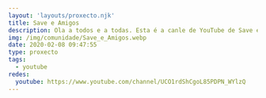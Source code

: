 ```yaml
---
layout: 'layouts/proxecto.njk'
title: Save e Amigos
description: Ola a todos e a todas. Esta é a canle de YouTube de Save e os seus amigos. Unha serie web na que saio eu, Save, máis os meus amigos. Gracias Galicia.
img: /img/comunidade/Save_e_Amigos.webp
date: 2020-02-08 09:47:55
type: proxecto
tags:
  - youtube
redes:
  youtube: https://www.youtube.com/channel/UCO1rdShCgoL85PDPN_WYlzQ
---
```

